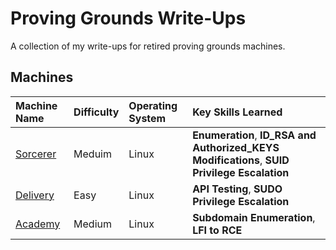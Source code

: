 # Proving Grounds Write-Ups

A collection of my write-ups for retired proving grounds machines.

## Machines

| Machine Name | Difficulty | Operating System | Key Skills Learned |
| :--- | :--- | :--- | :--- |
| [Sorcerer](Sorcerer/Sorcerer.md) | Meduim | Linux | **Enumeration**, **ID_RSA and Authorized_KEYS Modifications**, **SUID Privilege Escalation** |
| [Delivery](Delivery/Delivery-WriteUp.md) | Easy | Linux | **API Testing**, **SUDO Privilege Escalation** |
| [Academy](Academy/Academy-WriteUp.md) | Medium | Linux | **Subdomain Enumeration**, **LFI to RCE** |
